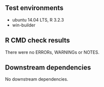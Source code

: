 ## Test environments
* ubuntu 14.04 LTS, R 3.2.3
* win-builder

## R CMD check results
There were no ERRORs, WARNINGs or NOTES.

## Downstream dependencies
No downstream dependencies.